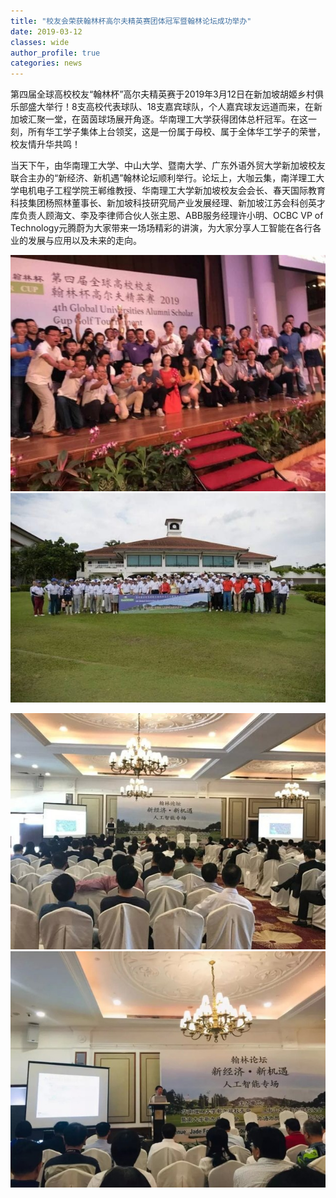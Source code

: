 ```yaml
---
title: "校友会荣获翰林杯高尔夫精英赛团体冠军暨翰林论坛成功举办"
date: 2019-03-12
classes: wide
author_profile: true
categories: news
---
```


第四届全球高校校友“翰林杯”高尔夫精英赛于2019年3月12日在新加坡胡姬乡村俱乐部盛大举行！8支高校代表球队、18支嘉宾球队，个人嘉宾球友远道而来，在新加坡汇聚一堂，在茵茵球场展开角逐。华南理工大学获得团体总杆冠军。在这一刻，所有华工学子集体上台领奖，这是一份属于母校、属于全体华工学子的荣誉，校友情升华共鸣！

当天下午，由华南理工大学、中山大学、暨南大学、广东外语外贸大学新加坡校友联合主办的“新经济、新机遇”翰林论坛顺利举行。论坛上，大咖云集，南洋理工大学电机电子工程学院王郸维教授、华南理工大学新加坡校友会会长、春天国际教育科技集团杨照林董事长、新加坡科技研究局产业发展经理、新加坡江苏会科创英才库负责人顾海文、李及李律师合伙人张主恩、ABB服务经理许小明、OCBC VP of Technology元腾蔚为大家带来一场场精彩的讲演，为大家分享人工智能在各行各业的发展与应用以及未来的走向。

![](/assets/images/20190312a.jpg)
![](/assets/images/20190312b.jpg)

![](/assets/images/20190312c.jpg)
![](/assets/images/20190312d.jpg)
